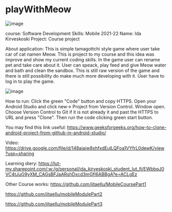 # playWithMeow

![image](https://user-images.githubusercontent.com/78799868/173347950-b107c578-6053-43ae-914f-f1872dd00395.png)

course: Software Development Skills: Mobile 2021-22
Name: Ida Kirveskoski
Project: Course project

About application: This is simple tamagottchi style game where user take car of cat namen Meow. This is project to my course and this idea was improve and show my current coding skills. In the game user can rename pet and take care about it. User can speack, play feed and give Meow water and bath and clean the sandbox. This is still raw version of the game and there is still possibility do make much more developing with it. User have to log in to play the game.

![image](https://user-images.githubusercontent.com/78799868/173347834-22278ffe-e53d-4123-9316-2b1e0c1c9d13.png)


How to run: Click the green "Code" button and copy HTTPS. Open your Android Studio and click new-> Project from Version Control. Window open. Choose Version Control to Git if it is not already it and past the HTTPS to URL and press "Clone". Then run the code clicking green start button.

You may find this link useful: https://www.geeksforgeeks.org/how-to-clone-android-project-from-github-in-android-studio/



Video: https://drive.google.com/file/d/148aiaiw8xhfxdEulLQFoa1VYfrL0dewK/view?usp=sharing

Learning diery: https://lut-my.sharepoint.com/:w:/g/personal/ida_kirveskoski_student_lut_fi/EWbbqJ0VC4tJuG9yXM_CAGsBFJaARshDxcd3mGfl6ABBgA?e=ACLgEz



Other Course works:
https://github.com/iitaellu/MobileCoursePart1

https://github.com/iitaellu/mobileModulePart2

https://github.com/iitaellu/mobileModulePart3
